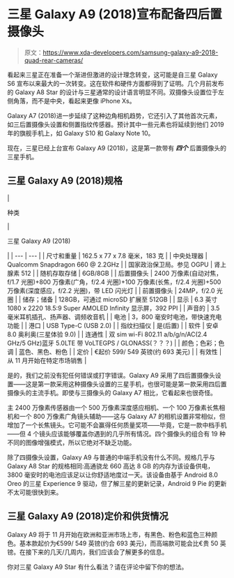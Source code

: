 # 三星 Galaxy A9 (2018)宣布配备四后置摄像头

> 原文：<https://www.xda-developers.com/samsung-galaxy-a9-2018-quad-rear-cameras/>

看起来三星正在准备一个渐进但激进的设计理念转变，这可能是自三星 Galaxy S6 宣布以来最大的一次转变。这在软件和硬件方面都得到了证明。几个月前发布的 Galaxy A8 Star 的设计与三星通常的设计语言明显不同。双摄像头设置位于左侧角落，而不是中央，看起来更像 iPhone Xs。

Galaxy A7 (2018)进一步延续了这种边角相机趋势，它还引入了其他首次元素，如三后置摄像头设置和侧置指纹传感器。预计其中一些元素也将延续到他们 2019 年的旗舰手机上，如 Galaxy S10 和 Galaxy Note 10。

现在，三星已经上台宣布 Galaxy A9 (2018)，这是第一款带有 ***四个*** 后置摄像头的三星手机。

## 三星 Galaxy A9 (2018)规格

| 

种类

 | 

三星 Galaxy A9 (2018)

 |
| --- | --- |
| 尺寸和重量 | 162.5 x 77 x 7.8 毫米，183 克 |
| 中央处理器 | Qualcomm Snapdragon 660 @ 2.2GHz |
| 国家政治保卫局。参见 OGPU | 肾上腺素 512 |
| 随机存取存储 | 6GB/8GB |
| 后置摄像头 | 2400 万像素(自动对焦，f/1.7 光圈)+800 万像素(广角，f/2.4 光圈)+100 万像素(长焦，f/2.4 光圈)+500 万像素(深度感应，f/2.2 光圈)，带 LED 闪光灯 |
| 前置摄像头 | 24MP，f/2.0 光圈 |
| 储存；储备 | 128GB，可通过 microSD 扩展至 512GB |
| 显示 | 6.3 英寸 1080 x 2220 18.5:9 Super AMOLED Infinity 显示屏，392 PPI |
| 声音的 | 3.5 毫米耳机插孔、扬声器、调频收音机 |
| 电池 | 3，800 毫安时电池，带快速充电功能 |
| 港口 | USB Type-C (USB 2.0) |
| 指纹扫描仪 | 是(后置) |
| 软件 | 安卓 8.0 奥利奥(三星体验 9.0) |
| 连通性 | 双 sim wi-Fi 802.11 a/b/g/n/AC(2.4 GHz/5 GHz)蓝牙 5.0LTE 带 VoLTEGPS / GLONASS(？？？) |
| 颜色；色彩；色调 | 蓝色、黑色、粉色 |
| 定价 | €起价 599/ 549 英镑(约 693 美元) |
| 有效性 | 从 11 月开始在特定市场销售 |

是的，我们之前没有犯任何错误或打字错误。Galaxy A9 采用了四后置摄像头设置——这是第一款采用这种摄像头设置的三星手机，也很可能是第一款采用四后置摄像头的主流手机。即使与三摄像头的 Galaxy A7 相比，它看起来也很奇怪。

主 2400 万像素传感器由一个 500 万像素深度感应相机、一个 100 万像素长焦相机和一个 800 万像素广角镜头辅助——这与 Galaxy A7 的相机设置非常相似，但增加了一个长焦镜头。它可能不会赢得任何质量奖项——毕竟，它是一款中档手机——但 4 个镜头应该能够覆盖你遇到的几乎所有情况。四个摄像头的组合有 19 种不同的图像增强模式，所以它绝对不缺乏功能。

除了四摄像头设置，Galaxy A9 与普通的中端手机没有什么不同。规格几乎与 Galaxy A8 Star 的规格相同:高通骁龙 660 高达 8 GB 的内存为该设备供电，3800 毫安时的电池应该足以让你舒适地度过一天。该设备由基于 Android 8.0 Oreo 的三星 Experience 9 驱动，但了解三星的更新记录，Android 9 Pie 的更新不太可能很快到来。

## 三星 Galaxy A9 (2018)定价和供货情况

Galaxy A9 将于 11 月开始在欧洲和亚洲市场上市，有黑色、粉色和蓝色三种颜色。基本款起价为€599/ 549 英镑(约合 693 美元)，而高端款可能会比€贵 50 英镑。在接下来的几天/几周内，我们应该会了解更多的信息。

你对三星 Galaxy A9 Star 有什么看法？请在评论中留下你的想法。